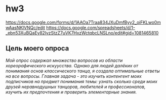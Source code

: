 # hw3
https://docs.google.com/forms/d/1AAOa7Traa834JXuDmfByy2_oiFKLwo0mwAasNKlVNQc/edit
https://docs.google.com/spreadsheets/d/1-_ebn53XuBQaEy82IvzStzZ7uVK7HxzWctqbcLNSLno/edit#gid=1081465810
## Цель моего опроса
*Мой опрос содержал множество вопросов из области хореорафического искуусства. Однако для людей далёких от понимания основ классического танца, я создала оптимальные ответы на все вопросы. Главная задача - это изучить контенгент моих подписчиков на предмет понимания темы: узнать сколько среди моих друзей неравнодушных танцоров, любителей и профессионалов, изучить их предпочтения и проверить элементарные знания.*
